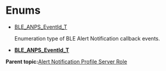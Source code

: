 # Enums

-   [BLE\_ANPS\_EventId\_T](GUID-652F4248-7986-49C9-B618-081627A19E74.md)

    Enumeration type of BLE Alert Notification callback events.


-   **[BLE\_ANPS\_EventId\_T](GUID-3EE73EEC-B3E4-435C-87F6-1E5BDC06308D.md)**  


**Parent topic:**[Alert Notification Profile Server Role](GUID-B068C11F-F560-4E1E-99DB-F0B380C37301.md)

